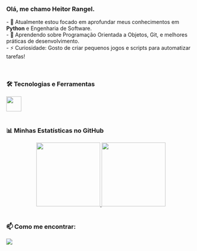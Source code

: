 ### Olá, me chamo Heitor Rangel.

<p align="left"> 
  - 🔭 Atualmente estou focado em aprofundar meus conhecimentos em <strong>Python</strong> e Engenharia de Software.<br>
  - 🌱 Aprendendo sobre Programação Orientada a Objetos, Git, e melhores práticas de desenvolvimento.<br>
  - ⚡ Curiosidade: Gosto de criar pequenos jogos e scripts para automatizar tarefas!
</p>

<br>

### 🛠️ Tecnologias e Ferramentas

<div align="left">
  <a href="https://skillicons.dev">
    <img height="40em" src="https://skillicons.dev/icons?i=python,git,github,vscode"/>
  </a>
</div>

<br>

### 📊 Minhas Estatísticas no GitHub

<div align="center">
  <a href="https://github.com/Hebaran">
  <img height="170em" src="https://github-readme-stats.vercel.app/api?username=Hebaran&show_icons=true&theme=dracula&include_all_commits=true&count_private=true"/>
  <img height="170em" src="https://github-readme-stats.vercel.app/api/top-langs/?username=Hebaran&layout=compact&langs_count=7&theme=dracula"/>
  </a>
</div>

<br>

### 📫 Como me encontrar:

<div align="left"> 
  <a href="https://www.linkedin.com/in/heitor-rangel/" target="_blank"><img src="https://img.shields.io/badge/-LinkedIn-%230077B5?style=for-the-badge&logo=linkedin&logoColor=white" target="_blank"></a> 
</div>
